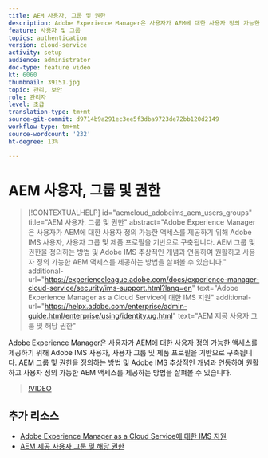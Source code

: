 ```yaml
---
title: AEM 사용자, 그룹 및 권한
description: Adobe Experience Manager은 사용자가 AEM에 대한 사용자 정의 가능한 액세스를 제공하기 위해 Adobe IMS 사용자, 사용자 그룹 및 제품 프로필을 기반으로 구축됩니다. AEM 그룹 및 권한을 정의하는 방법 및 Adobe IMS 추상적인 개념과 연동하여 원활하고 사용자 정의 가능한 AEM 액세스를 제공하는 방법을 살펴볼 수 있습니다.
feature: 사용자 및 그룹
topics: authentication
version: cloud-service
activity: setup
audience: administrator
doc-type: feature video
kt: 6060
thumbnail: 39151.jpg
topic: 관리, 보안
role: 관리자
level: 초급
translation-type: tm+mt
source-git-commit: d9714b9a291ec3ee5f3dba9723de72bb120d2149
workflow-type: tm+mt
source-wordcount: '232'
ht-degree: 13%

---
```



# AEM 사용자, 그룹 및 권한

>[!CONTEXTUALHELP]
>id="aemcloud_adobeims_aem_users_groups"
>title="AEM 사용자, 그룹 및 권한"
>abstract="Adobe Experience Manager은 사용자가 AEM에 대한 사용자 정의 가능한 액세스를 제공하기 위해 Adobe IMS 사용자, 사용자 그룹 및 제품 프로필을 기반으로 구축됩니다. AEM 그룹 및 권한을 정의하는 방법 및 Adobe IMS 추상적인 개념과 연동하여 원활하고 사용자 정의 가능한 AEM 액세스를 제공하는 방법을 살펴볼 수 있습니다."
>additional-url="https://experienceleague.adobe.com/docs/experience-manager-cloud-service/security/ims-support.html?lang=en" text="Adobe Experience Manager as a Cloud Service에 대한 IMS 지원"
>additional-url="https://helpx.adobe.com/enterprise/admin-guide.html/enterprise/using/identity.ug.html" text="AEM 제공 사용자 그룹 및 해당 권한"

Adobe Experience Manager은 사용자가 AEM에 대한 사용자 정의 가능한 액세스를 제공하기 위해 Adobe IMS 사용자, 사용자 그룹 및 제품 프로필을 기반으로 구축됩니다. AEM 그룹 및 권한을 정의하는 방법 및 Adobe IMS 추상적인 개념과 연동하여 원활하고 사용자 정의 가능한 AEM 액세스를 제공하는 방법을 살펴볼 수 있습니다.

>[!VIDEO](https://video.tv.adobe.com/v/39151/?quality=12&learn=on)

## 추가 리소스

+ [Adobe Experience Manager as a Cloud Service에 대한 IMS 지원](https://docs.adobe.com/content/help/ko-KR/experience-manager-cloud-service/security/ims-support.html)
+ [AEM 제공 사용자 그룹 및 해당 권한](https://docs.adobe.com/content/help/en/experience-manager-65/administering/security/security.html#built-in-users-and-groups)